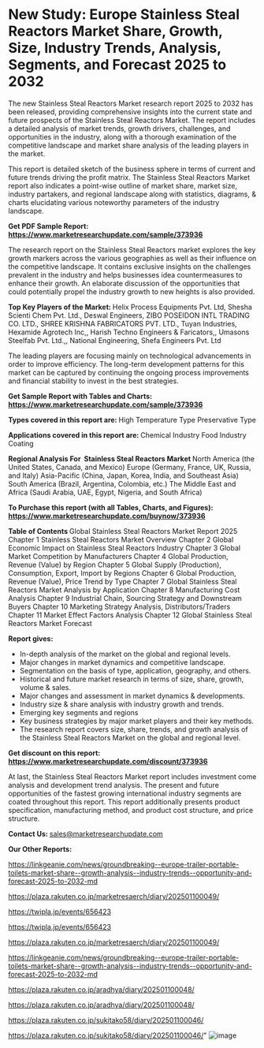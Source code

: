 # New Study: Europe Stainless Steal Reactors Market Share, Growth, Size, Industry Trends, Analysis, Segments, and Forecast 2025 to 2032

The new Stainless Steal Reactors Market research report 2025 to 2032 has been released, providing comprehensive insights into the current state and future prospects of the Stainless Steal Reactors Market. The report includes a detailed analysis of market trends, growth drivers, challenges, and opportunities in the industry, along with a thorough examination of the competitive landscape and market share analysis of the leading players in the market.

This report is detailed sketch of the business sphere in terms of current and future trends driving the profit matrix. The Stainless Steal Reactors Market report also indicates a point-wise outline of market share, market size, industry partakers, and regional landscape along with statistics, diagrams, &amp; charts elucidating various noteworthy parameters of the industry landscape.

<strong><b>Get PDF Sample Report: <a href=https://www.marketresearchupdate.com/sample/373936>https://www.marketresearchupdate.com/sample/373936</a></b></strong>

The research report on the Stainless Steal Reactors market explores the key growth markers across the various geographies as well as their influence on the competitive landscape. It contains exclusive insights on the challenges prevalent in the industry and helps businesses idea countermeasures to enhance their growth. An elaborate discussion of the opportunities that could potentially propel the industry growth to new heights is also provided.

<strong><b>Top Key Players of the Market:
</b></strong>Helix Process Equipments Pvt. Ltd, Shesha Scienti Chem Pvt. Ltd., Deswal Engineers, ZIBO POSEIDON INTL TRADING CO. LTD., SHREE KRISHNA FABRICATORS PVT. LTD., Tuyan Industries, Hexamide Agrotech Inc,, Harish Techno Engineers & Faricators,, Umasons Steelfab Pvt. Ltd.,, National Engineering, Shefa Engineers Pvt. Ltd<strong><b>
</b></strong>

The leading players are focusing mainly on technological advancements in order to improve efficiency. The long-term development patterns for this market can be captured by continuing the ongoing process improvements and financial stability to invest in the best strategies.

<strong><b>Get Sample Report with Tables and Charts: <a href=https://www.marketresearchupdate.com/sample/373936>https://www.marketresearchupdate.com/sample/373936</a></b></strong>

<strong><b>Types covered in this report are:
</b></strong>High Temperature Type
Preservative Type<strong><b>
</b></strong>

<strong><b>Applications covered in this report are:
</b></strong>Chemical Industry
Food Industry
Coating<strong><b>
</b></strong>

<strong><b>Regional Analysis For  Stainless Steal Reactors Market</b></strong><strong><b>
</b></strong>North America (the United States, Canada, and Mexico)
Europe (Germany, France, UK, Russia, and Italy)
Asia-Pacific (China, Japan, Korea, India, and Southeast Asia)
South America (Brazil, Argentina, Colombia, etc.)
The Middle East and Africa (Saudi Arabia, UAE, Egypt, Nigeria, and South Africa)

<strong><b>To Purchase this report (with all Tables, Charts, and Figures): <a href=https://www.marketresearchupdate.com/buynow/373936>https://www.marketresearchupdate.com/buynow/373936</a></b></strong>

<strong><b>Table of Contents</b></strong><strong><b>
</b></strong>Global Stainless Steal Reactors Market Report 2025
Chapter 1 Stainless Steal Reactors Market Overview
Chapter 2 Global Economic Impact on Stainless Steal Reactors Industry
Chapter 3 Global Market Competition by Manufacturers
Chapter 4 Global Production, Revenue (Value) by Region
Chapter 5 Global Supply (Production), Consumption, Export, Import by Regions
Chapter 6 Global Production, Revenue (Value), Price Trend by Type
Chapter 7 Global Stainless Steal Reactors Market Analysis by Application
Chapter 8 Manufacturing Cost Analysis
Chapter 9 Industrial Chain, Sourcing Strategy and Downstream Buyers
Chapter 10 Marketing Strategy Analysis, Distributors/Traders
Chapter 11 Market Effect Factors Analysis
Chapter 12 Global Stainless Steal Reactors Market Forecast

<strong><b>Report gives:</b></strong>

- In-depth analysis of the market on the global and regional levels.
- Major changes in market dynamics and competitive landscape.
- Segmentation on the basis of type, application, geography, and others.
- Historical and future market research in terms of size, share, growth, volume &amp; sales.
- Major changes and assessment in market dynamics &amp; developments.
- Industry size &amp; share analysis with industry growth and trends.
- Emerging key segments and regions
- Key business strategies by major market players and their key methods.
- The research report covers size, share, trends, and growth analysis of the Stainless Steal Reactors Market on the global and regional level.

<strong><b>Get discount on this report: <a href=https://www.marketresearchupdate.com/discount/373936>https://www.marketresearchupdate.com/discount/373936</a></b></strong>

At last, the Stainless Steal Reactors Market report includes investment come analysis and development trend analysis. The present and future opportunities of the fastest growing international industry segments are coated throughout this report. This report additionally presents product specification, manufacturing method, and product cost structure, and price structure.

<strong><b>Contact Us:
</b></strong>sales@marketresearchupdate.com

<strong>Our Other Reports:</strong>

<a href=https://linkgeanie.com/news/groundbreaking--europe-trailer-portable-toilets-market-share--growth-analysis--industry-trends--opportunity-and-forecast-2025-to-2032-md>https://linkgeanie.com/news/groundbreaking--europe-trailer-portable-toilets-market-share--growth-analysis--industry-trends--opportunity-and-forecast-2025-to-2032-md</a>

<a href=https://plaza.rakuten.co.jp/marketresaerch/diary/202501100049/>https://plaza.rakuten.co.jp/marketresaerch/diary/202501100049/</a>

<a href=https://twipla.jp/events/656423>https://twipla.jp/events/656423</a>

<a href=https://twipla.jp/events/656423>https://twipla.jp/events/656423</a>

<a href=https://plaza.rakuten.co.jp/marketresaerch/diary/202501100049/>https://plaza.rakuten.co.jp/marketresaerch/diary/202501100049/</a>

<a href=https://linkgeanie.com/news/groundbreaking--europe-trailer-portable-toilets-market-share--growth-analysis--industry-trends--opportunity-and-forecast-2025-to-2032-md>https://linkgeanie.com/news/groundbreaking--europe-trailer-portable-toilets-market-share--growth-analysis--industry-trends--opportunity-and-forecast-2025-to-2032-md</a>

<a href=https://plaza.rakuten.co.jp/aradhya/diary/202501100048/>https://plaza.rakuten.co.jp/aradhya/diary/202501100048/</a>

<a href=https://plaza.rakuten.co.jp/aradhya/diary/202501100048/>https://plaza.rakuten.co.jp/aradhya/diary/202501100048/</a>

<a href=https://plaza.rakuten.co.jp/sukitako58/diary/202501100046/>https://plaza.rakuten.co.jp/sukitako58/diary/202501100046/</a>

<a href=https://plaza.rakuten.co.jp/sukitako58/diary/202501100046/>https://plaza.rakuten.co.jp/sukitako58/diary/202501100046/</a>"
![image](https://github.com/user-attachments/assets/e66bede6-35ac-489d-acca-db7746c346ef)
